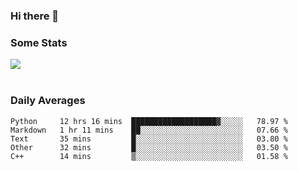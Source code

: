 ### Hi there 👋

<!--
**haruishi43/haruishi43** is a ✨ _special_ ✨ repository because its `README.md` (this file) appears on your GitHub profile.

Here are some ideas to get you started:

- 🔭 I’m currently working on ...
- 🌱 I’m currently learning ...
- 👯 I’m looking to collaborate on ...
- 🤔 I’m looking for help with ...
- 💬 Ask me about ...
- 📫 How to reach me: ...
- 😄 Pronouns: ...
- ⚡ Fun fact: ...
-->

### Some Stats
<div>
  <img align="center" src="https://github-readme-stats.vercel.app/api?username=haruishi43&count_private=true&show_icons=true" />
</div>

</br>

### Daily Averages

<!--START_SECTION:waka-->
```text
Python     12 hrs 16 mins  ███████████████████▓░░░░░   78.97 % 
Markdown   1 hr 11 mins    ██░░░░░░░░░░░░░░░░░░░░░░░   07.66 % 
Text       35 mins         █░░░░░░░░░░░░░░░░░░░░░░░░   03.80 % 
Other      32 mins         █░░░░░░░░░░░░░░░░░░░░░░░░   03.50 % 
C++        14 mins         ▒░░░░░░░░░░░░░░░░░░░░░░░░   01.58 % 
```
<!--END_SECTION:waka-->
